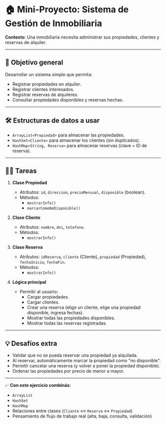 # 🏠 Mini-Proyecto: Sistema de Gestión de Inmobiliaria

**Contexto**: Una inmobiliaria necesita administrar sus propiedades, clientes y reservas de alquiler.

---

## 🎯 Objetivo general
Desarrollar un sistema simple que permita:
- Registrar propiedades en alquiler.
- Registrar clientes interesados.
- Registrar reservas de alquileres.
- Consultar propiedades disponibles y reservas hechas.

---

## 🛠️ Estructuras de datos a usar
- `ArrayList<Propiedad>` para almacenar las propiedades.
- `HashSet<Cliente>` para almacenar los clientes (sin duplicados).
- `HashMap<String, Reserva>` para almacenar reservas (clave = ID de reserva).

---

## 👨‍💻 Tareas

1. **Clase Propiedad**
    - Atributos: `id`, `direccion`, `precioMensual`, `disponible` (boolean).
    - Métodos:
        - `mostrarInfo()`
        - `marcarComoNoDisponible()`

2. **Clase Cliente**
    - Atributos: `nombre`, `dni`, `telefono`.
    - Métodos:
        - `mostrarInfo()`

3. **Clase Reserva**
    - Atributos: `idReserva`, `cliente` (Cliente), `propiedad` (Propiedad), `fechaInicio`, `fechaFin`.
    - Métodos:
        - `mostrarInfo()`

4. **Lógica principal**
    - Permitir al usuario:
        - Cargar propiedades.
        - Cargar clientes.
        - Crear una reserva (elige un cliente, elige una propiedad disponible, ingresa fechas).
        - Mostrar todas las propiedades disponibles.
        - Mostrar todas las reservas registradas.

---

## 💡 Desafíos extra

- Validar que no se pueda reservar una propiedad ya alquilada.
- Al reservar, automáticamente marcar la propiedad como "no disponible".
- Permitir cancelar una reserva (y volver a poner la propiedad disponible).
- Ordenar las propiedades por precio de menor a mayor.

---

✅ **Con este ejercicio combinás**:
- `ArrayList`
- `HashSet`
- `HashMap`
- Relaciones entre clases (`Cliente` ↔ `Reserva` ↔ `Propiedad`)
- Pensamiento de flujo de trabajo real (alta, baja, consulta, validación)